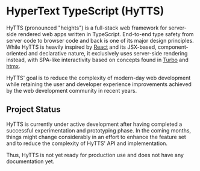 # HyperText TypeScript (HyTTS)

HyTTS (pronounced "heights") is a full-stack web framework for server-side rendered web apps written in TypeScript.
End-to-end type safety from server code to browser code and back is one of its major design principles.
While HyTTS is heavily inspired by [React](https://reactjs.org/) and its JSX-based, component-oriented and declarative nature, it exclusively uses server-side rendering instead, with SPA-like interactivity based on concepts found in [Turbo](https://hotwired.dev/) and [htmx](https://htmx.org/).

HyTTS' goal is to reduce the complexity of modern-day web development while retaining the user and developer experience improvements achieved by the web development community in recent years.

## Project Status

HyTTS is currently under active development after having completed a successful experimentation and prototyping phase.
In the coming months, things might change considerably in an effort to enhance the feature set and to reduce the complexity of HyTTS' API and implementation.

Thus, HyTTS is not yet ready for production use and does not have any documentation yet.
